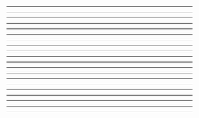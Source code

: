 ---
-------
-------
-------
-------
-------
-------
-------
-------
-------
-------
-------
-------
-------
-------
-------
-------
-------
-------
-------
